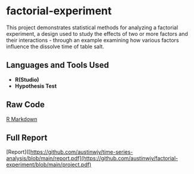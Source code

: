# factorial-experiment

This project demonstrates statistical methods for analyzing a factorial experiment, a design used to study the effects of two or more factors and their interactions - through an example examining how various factors influence the dissolve time of table salt.

<h2>Languages and Tools Used</h2>

- <b>R(Studio)</b>
- <b>Hypothesis Test</b>

<h2>Raw Code</h2>

[R Markdown](https://github.com/austinwjy/factorial-experiment/blob/main/Experiment.Rmd)

<h2>Full Report</h2>

[Report]([https://github.com/austinwjy/time-series-analysis/blob/main/report.pdf](https://github.com/austinwjy/factorial-experiment/blob/main/project.pdf)
